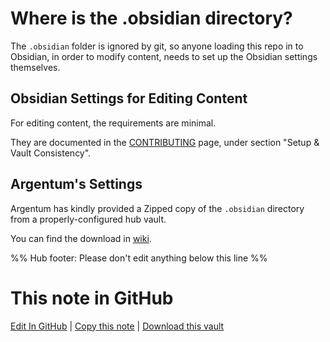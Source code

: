 # Where is the .obsidian directory?

The `.obsidian` folder is ignored by git, so anyone loading this repo in to Obsidian, in order to modify content, needs to set up the Obsidian settings themselves.

## Obsidian Settings for Editing Content

For editing content, the requirements are minimal.

They are documented in the [CONTRIBUTING](https://publish.obsidian.md/hub/CONTRIBUTING) page, under section "Setup & Vault Consistency".

## Argentum's Settings

Argentum has kindly provided a Zipped copy of the `.obsidian` directory from a properly-configured hub vault.

You can find the download in [wiki](https://github.com/obsidian-community/obsidian-hub/wiki/Obsidian-Settings-for-Developers).

%% Hub footer: Please don't edit anything below this line %%

# This note in GitHub

<span class="git-footer">[Edit In GitHub](https://github.dev/obsidian-community/obsidian-hub/blob/main/00%20-%20Contribute%20to%20the%20Obsidian%20Hub/Obsidian%20Settings%20for%20Contributors.md "git-hub-edit-note") | [Copy this note](https://raw.githubusercontent.com/obsidian-community/obsidian-hub/main/00%20-%20Contribute%20to%20the%20Obsidian%20Hub/Obsidian%20Settings%20for%20Contributors.md "git-hub-copy-note") | [Download this vault](https://github.com/obsidian-community/obsidian-hub/archive/refs/heads/main.zip "git-hub-download-vault") </span>
